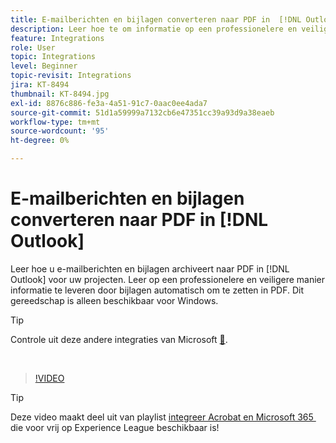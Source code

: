 ```yaml
---
title: E-mailberichten en bijlagen converteren naar PDF in  [!DNL Outlook]
description: Leer hoe te om informatie op een professionelere en veiligere manier binnen van te leveren  [!DNL Outlook]
feature: Integrations
role: User
topic: Integrations
level: Beginner
topic-revisit: Integrations
jira: KT-8494
thumbnail: KT-8494.jpg
exl-id: 8876c886-fe3a-4a51-91c7-0aac0ee4ada7
source-git-commit: 51d1a59999a7132cb6e47351cc39a93d9a38eaeb
workflow-type: tm+mt
source-wordcount: '95'
ht-degree: 0%

---
```


# E-mailberichten en bijlagen converteren naar PDF in [!DNL Outlook]

Leer hoe u e-mailberichten en bijlagen archiveert naar PDF in [!DNL Outlook] voor uw projecten. Leer op een professionelere en veiligere manier informatie te leveren door bijlagen automatisch om te zetten in PDF. Dit gereedschap is alleen beschikbaar voor Windows.

>[!TIP]
>
>Controle uit deze andere integraties van Microsoft [&#128279;](../integrate/integrate-overview.md#microsoft).

<br>

>[!VIDEO](https://video.tv.adobe.com/v/336859?quality=12&learn=on&hidetitle=true)

>[!TIP]
>
>Deze video maakt deel uit van playlist [&#x200B; integreer Acrobat en Microsoft 365 &#x200B;](https://experienceleague.adobe.com/nl/playlists/acrobat-integrate-microsoft-365) die voor vrij op Experience League beschikbaar is!
